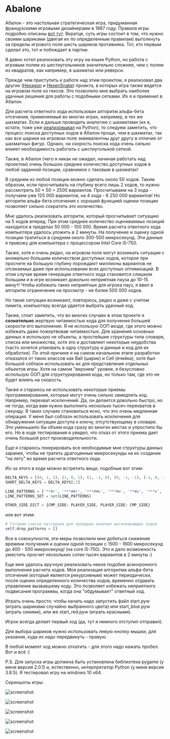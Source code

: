 # Abalone


Абалон - это настольная стратегическая игра, придуманная французскими игровыми
дизайнерами в 1987 году. Правила игры подробно описаны [вот тут](https://ru.wikipedia.org/wiki/%D0%90%D0%B1%D0%B0%D0%BB%D0%BE%D0%BD_(%D0%B8%D0%B3%D1%80%D0%B0)).
Вкратце, суть игры состоит в том, что нужно своими шариками (двигая их по определенным
правилам) вытолкнуть за пределы игрового поля шесть шариков противника. Тот, кто первым
сделал это, тот и побеждает в партии.

Я давно хотел реализовать эту игру на языке Python, но работа с игровым полем из
шестиугольников значительно сложнее, чем с полем из квадратов, как например, в 
шахматах или реверси.

Прежде чем приступить к работе над этим проектом, я реализовал два других 
([Hexagon](https://github.com/SergeyLebidko/Hexagon) и [HexenSnake](https://github.com/SergeyLebidko/HexenSnake)) проекта,
в которых игра также ведется на игровом поле из гексов. Это позволило мне
выбрать наиболее удачные решения для работы с подобными сетками. Их я и применил в Абалон.

Для расчета ответного хода использован алгоритм альфа-бета отсечения, применяемый во
многих играх, например, в тех же шахматах. Если и дальше проводить аналогию с шахматами
(их я, кстати, тоже уже [реализовывал](https://github.com/SergeyLebidko/PyChess) на Python),
то следуем заметить, что процесс поиска доступных ходов в Абалон проще, чем в шахматах,
так как все шарики на игровом поле эквивалентны друг другу в отличие от шахматных фигур.
Однако, на скорость поиска хода очень сильно влияет необходимость работать с шестиугольной сеткой.

Также, в Абалон (чего я никак не ожидал, начиная работать над проектом) очень большое среднее
количество доступных ходов в любой заданной позиции, сравнимое с таковым в шахматах!

В среднем из любой позиции можно сделать около 50 ходов. Таким образом, если просчитывать на глубину
всего лишь 2 ходов, то нужно рассмотреть 50 * 50 = 2500 вариантов. Просчитываем на 3 хода - получаем
уже 125 000 вариантов, на 4 хода - 6 250 000 вариантов! Но алгоритм альфа-бета отсечения с хорошей функцией
оценки позиции позволяет сильно сократить это количество.  
  
Мне удалось реализовать алгоритм, который просчитывает ситуацию на 5 ходов вперед. При этом 
среднее количество оцениваемых позиций находится в пределах 50 000 - 100 000. Время расчета ответного
хода компьютера удалось уложить в 2 минуты. На получение и оценку одной позиции тратиться в среднем
около 300-500 микросекунд. Эти данные я привожу для компьютера с процессором Intel Core i5-750.

Также, хотя и очень редко, на игровом поле могут возникать ситуации с аномально большим количеством
доступных ходов, которое при просчете на большую глубину порождают миллионы вариантов не отсекаемых
даже при использовании всех доступных оптимизаций. В этом случае время генерации ответного хода
становится слишком большим и в игре возникает довольно неприятная пауза до 10-15. минут! Чтобы избежать
таких неприятных для игрока пауз, я ввел в алгоритм ограничение на просмотр - не более 500 000 ходов.  

Но такие ситуации возникают, повторюсь, редко и даже с учетом лимита, компьютеру всегда удается 
выбрать удачный ход.

Также, стоит заметить, что во многих случаях в этом проекте я **сознательно** жертвую читаемостью
кода для получения большей скорости его выполнения. Я не использую ООП везде, где этого можно избежать
даже пожертвовав читаемостью. Для хранения основных данных я использую не объекты, а простейшие
структуры типа словаря, списка или множества, хотя это и доставляет некоторые неудобства (часто
хочется упаковать в одну структуру и данные и код для их обработки). По этой причине я на самом начальном
этапе разработки отказался от таких классов как Ball (шарик) и Cell (ячейка), хотя был большой соблазн
использовать их для представления отдельных объектов игры.
Хотя на самом "верхнем" уровне, я безусловно использую ООП для структурирования кода, но только там,
где это не будет влиять на скорость.

Также я стараюсь не использовать некоторые приемы программирования, которые могут очень сильно
замедлить код. Например, перехват исключений. Да, он делается довольно быстро, но не тогда, когда вам 
нужно выполнить несколько тысяч перехватов в секунду. В таких случаях становиться ясно, что
это очень медленная операция. У меня был соблазн использовать исключения для обнаружения ситуации
доступа к ключу, отсутствующему в словаре. Это уменьшило бы объем кода сразу во многих местах
и упростило бы его. Но в ходе тестирования я увидел, что отказ от этого приема дает очень большой
рост производительности.

Еще я стараюсь генерировать все необходимые мне структуры данных заранее, чтобы не тратить драгоценные 
микросекунды на их создание "на лету" во время расчета ответного хода.

Из-за этого в коде можно встретить вещи, подобные вот этим:

```Python
DELTA_KEYS = [(0, 1, 1), (1, 0, 1), (1, -1, 0), (0, -1, -1), (-1, 0, -1), (-1, 1, 0)]
SHORT_DELTA_KEYS = DELTA_KEYS[:3]

LINE_PATTERNS = ['**#r', '***##r', '***##e', '***#e', '**#e', '***e', '**e']
LINE_PATTERNS_SET = set(LINE_PATTERNS)

OTHER_SIDE_DICT = {CMP_SIDE: PLAYER_SIDE, PLAYER_SIDE: CMP_SIDE}
```

или вот этим:

```Python
# Готовим список паттернов для проверки наличия выталкивающих ходов
self.drop_patterns = []
```

Все в совокупности, эти меры позволили мне добиться снижения времени получения и оценки одной позиции
с 1500 - 1600 микросекунд до 400 - 500 микросекунд! (на core i5-750). Это и дало возможность уместить 
просчет нескольких сотен тысяч вариантов в 2 минуты :)

Еще мне удалось вручную реализовать некое подобие асинхронного выполнения расчета ходов.
Моя реализация алгоритма альфа-бета отсечения (который является рекурсивным) может периодически,
после оценки определенного количества ходов, временно отдавать управление вызвавшему коду.
Это позволяет избежать неприятного подвисания программы, когда она "обдумывает" ответный ход.

Играть очень просто: чтобы начать надо запустить файл start.pyw (играть шариками случайно
выбранного цвета) или start_blue.pyw (играть синими), или же start_red.pyw (играть красными).

Игрок всегда делает первый ход (да, тут я немного отступил отправил). 

Для выбора шариков нужно использовать левую кнопку мышки, для указания, куда их надо передвинуть - правую.

В любой момент ход можно откатить - для этого надо нажать пробел. Вот и всё :)  

P.S.
Для запуска игры должена быть установлена библиотека pygame (у меня версия 2.0.1) и, естественно, интерпретатор
Python (у меня версия 3.8.5). Я тестировал игру на windows 10 x64. 

Скриншоты игры:

![screenshot](screenshots/screen1.jpg)

![screenshot](screenshots/screen2.jpg)

![screenshot](screenshots/screen3.jpg)

![screenshot](screenshots/screen4.jpg)

![screenshot](screenshots/screen5.jpg)